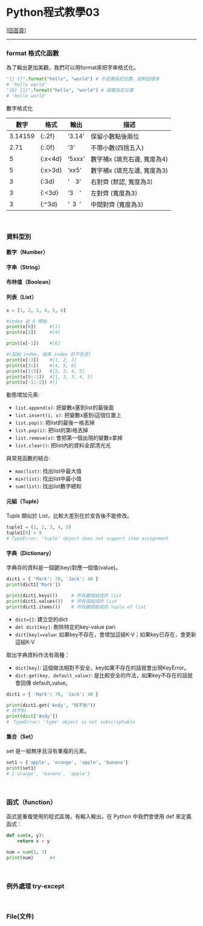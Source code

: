 # Python程式教學03

[[回首頁]](../README.md)<br/>

----
### format 格式化函數
為了輸出更加美觀，我們可以用format來把字串格式化。<br/>
```python
"{} {}".format("hello", "world") # 不設置指定位置，按默認順序
# 'hello world'
"{0} {1}".format("hello", "world") # 設置指定位置
# 'hello world'
```
數字格式化<br/>

| 數字    | 格式    | 輸出           | 描述                        |
| ------- | ------- | -------------- | --------------------------- |
| 3.14159 | {:.2f}  | ‘3.14’ | 保留小數點後兩位            |
| 2.71    | {:.0f}  | ‘3’    | 不帶小數(四捨五入)          |
| 5       | {:x<4d} | ‘5xxx’ | 數字補x (填充右邊, 寬度為4) |
| 5       | {:x>3d} | ‘xx5’  | 數字補x (填充左邊, 寬度為3) |
| 3       | {:3d}   | ‘&ensp;&ensp;3’  | 右對齊 (默認, 寬度為3)       |
| 3       | {:<3d}  | ‘3&ensp;&ensp;‘  | 左對齊 (寬度為3)             |
| 3       | {:^3d}  | ‘&ensp;3&ensp;’  | 中間對齊 (寬度為3)           |
<br/>

### 資料型別
#### 數字（Number）
#### 字串（String）
#### 布林值（Boolean）
#### 列表（List）
```python
x = [1, 2, 3, 4, 5, 6]

#index 從 0 開始
print(x[0])     #[1]
print(x[3])     #[4]

print(x[-1])    #[6]

#[起始 index, 結束 index 但不包含]
print(x[:3])    #[1, 2, 3]
print(x[3:])    #[4, 5, 6]
print(x[1:5])   #[2, 3, 4, 5]
print(x[0:-1])  #[1, 2, 3, 4, 5]
print(x[-1:-1]) #[]
```
動態增加元素:
* ```list.append(x)```: 把變數x塞到list的最後面
* ```list.insert(i, x)```: 把變數x塞到i這個位置上
* ```list.pop()```: 把list的最後一格丟掉
* ```list.pop(i)```: 把list的第i格丟掉
* ```list.remove(x)```: 會把第一個出現的變數x拿掉
* ```list.clear()```: 把list內的資料全部清光光

與常見函數的結合:
* ```max(list)```: 找出list中最大值
* ```min(list)```: 找出list中最小值
* ```sum(list)```: 找出list數字總和

#### 元組（Tuple）
Tuple 類似於 List，比較大差別在於宣告後不能修改。<br/>
```python
tuple1 = (1, 2, 3, 4, 5)
tuple1[0] = 9
# TypeError: 'tuple' object does not support item assignment
```

#### 字典（Dictionary）
字典存的資料是一個鍵(key)對應一個值(value)。<br/>
```python
dict1 = { 'Mark': 70, 'Jack': 40 }
print(dict1['Mark'])

print(dict1.keys())     # 所有鍵值組成的 list
print(dict1.values())   # 所有值組成的 list
print(dict1.items())    # 所有鍵值組成的 tuple of list
```
* ```dict={}```: 建立空的dict
* ```del dict[key]```: 刪除特定的key-value pari
* ```dict[key]=value```: 如果key不存在，會增加這組K-V；如果key已存在，會更新這組K-V

取出字典資料作法有兩種：
* ```dict[key]```: 這個做法相對不安全，key如果不存在的話就會出現KeyError。
* ```dict.get(key, default_value)```: 是比較安全的作法，如果key不存在的話就會回傳 default_value。
```python
dict1 = { 'Mark': 70, 'Jack': 40 }

print(dict1.get('Andy', "找不到"))
# 找不到
print(dict['Andy'])
#　TypeError: 'type' object is not subscriptable
```

#### 集合（Set）
set 是一組無序且沒有重複的元素。
```python
set1 = {'apple', 'orange', 'apple', 'banana'}
print(set1)
# {'orange', 'banana', 'apple'}
```
<br/>

### 函式（function）
函式是重複使用的程式區塊，有輸入輸出。在 Python 中我們會使用 def 來定義函式：
```python
def sum(x, y):
    return x + y

num = sum(1, 3)
print(num)      #4
```
<br/>

### 例外處理 try-except
<br/>

### File(文件)
<br/>
